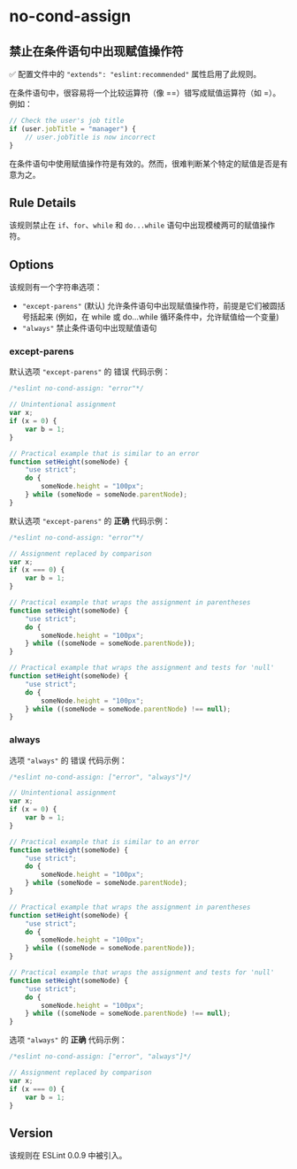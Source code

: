 # no-cond-assign

## 禁止在条件语句中出现赋值操作符

✅ 配置文件中的 `"extends": "eslint:recommended"` 属性启用了此规则。

在条件语句中，很容易将一个比较运算符（像 ==）错写成赋值运算符（如 =）。例如：

``` js
// Check the user's job title
if (user.jobTitle = "manager") {
    // user.jobTitle is now incorrect
}
```

在条件语句中使用赋值操作符是有效的。然而，很难判断某个特定的赋值是否是有意为之。

## Rule Details

该规则禁止在 `if`、`for`、`while` 和 `do...while` 语句中出现模棱两可的赋值操作符。

## Options

该规则有一个字符串选项：

* `"except-parens"` (默认) 允许条件语句中出现赋值操作符，前提是它们被圆括号括起来 (例如，在 while 或 do...while 循环条件中，允许赋值给一个变量)
* `"always"` 禁止条件语句中出现赋值语句

### except-parens

默认选项 `"except-parens"` 的 错误 代码示例：

``` js
/*eslint no-cond-assign: "error"*/

// Unintentional assignment
var x;
if (x = 0) {
    var b = 1;
}

// Practical example that is similar to an error
function setHeight(someNode) {
    "use strict";
    do {
        someNode.height = "100px";
    } while (someNode = someNode.parentNode);
}
```

默认选项 `"except-parens"` 的 **正确** 代码示例：

``` js
/*eslint no-cond-assign: "error"*/

// Assignment replaced by comparison
var x;
if (x === 0) {
    var b = 1;
}

// Practical example that wraps the assignment in parentheses
function setHeight(someNode) {
    "use strict";
    do {
        someNode.height = "100px";
    } while ((someNode = someNode.parentNode));
}

// Practical example that wraps the assignment and tests for 'null'
function setHeight(someNode) {
    "use strict";
    do {
        someNode.height = "100px";
    } while ((someNode = someNode.parentNode) !== null);
}
```

### always
选项 `"always"` 的 错误 代码示例：

``` js
/*eslint no-cond-assign: ["error", "always"]*/

// Unintentional assignment
var x;
if (x = 0) {
    var b = 1;
}

// Practical example that is similar to an error
function setHeight(someNode) {
    "use strict";
    do {
        someNode.height = "100px";
    } while (someNode = someNode.parentNode);
}

// Practical example that wraps the assignment in parentheses
function setHeight(someNode) {
    "use strict";
    do {
        someNode.height = "100px";
    } while ((someNode = someNode.parentNode));
}

// Practical example that wraps the assignment and tests for 'null'
function setHeight(someNode) {
    "use strict";
    do {
        someNode.height = "100px";
    } while ((someNode = someNode.parentNode) !== null);
}
```

选项 `"always"` 的 **正确** 代码示例：

``` js
/*eslint no-cond-assign: ["error", "always"]*/

// Assignment replaced by comparison
var x;
if (x === 0) {
    var b = 1;
}
```

## Version

该规则在 ESLint 0.0.9 中被引入。
